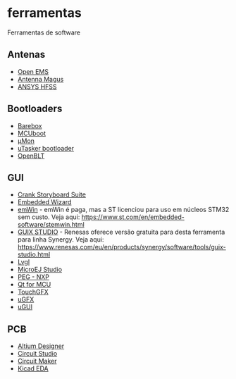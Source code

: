 # ferramentas
Ferramentas de software

## Antenas
 - [Open EMS](http://openems.de/start/index.php)
 - [Antenna Magus](http://www.antennamagus.com/)
 - [ANSYS HFSS](https://www.ansys.com/products/electronics/ansys-hfss)
 
## Bootloaders
 - [Barebox](https://barebox.org/)
 - [MCUboot](https://juullabs-oss.github.io/mcuboot/)
 - [µMon](http://www.umonfw.com/)
 - [uTasker bootloader](https://www.utasker.com/)
 - [OpenBLT](https://www.feaser.com/openblt/doku.php)
 
 ## GUI
 - [Crank Storyboard Suite](https://www.cranksoftware.com/storyboard-suite)
 - [Embedded Wizard](https://www.embedded-wizard.de/)
 - [emWin](https://www.segger.com/products/user-interface/emwin/) - emWin é paga, mas a ST licenciou para uso em núcleos STM32 sem custo. Veja aqui: https://www.st.com/en/embedded-software/stemwin.html
 - [GUIX STUDIO](https://rtos.com/solutions/guix-studio/embedded-ui-design-tool/) - Renesas oferece versão gratuita para desta ferramenta para linha Synergy. Veja aqui: https://www.renesas.com/eu/en/products/synergy/software/tools/guix-studio.html
 - [Lvgl](https://littlevgl.com/)
 - [MicroEJ Studio](https://microej.nxp.com/)
 - [PEG - NXP](www.nxp.com/peg)
 - [Qt for MCU](https://www.qt.io/qt-for-mcus)
 - [TouchGFX](https://www.touchgfx.com/)
 - [uGFX](https://ugfx.io/)
 - [uGUI](https://embeddedlightning.com/ugui/) 
 
## PCB
 - [Altium Designer](https://www.altium.com/altium-designer/)
 - [Circuit Studio](https://www.altium.com/circuitstudio/)
 - [Circuit Maker](https://www.altium.com/circuitmaker/overview)
 - [Kicad EDA](https://kicad-pcb.org/)
 
